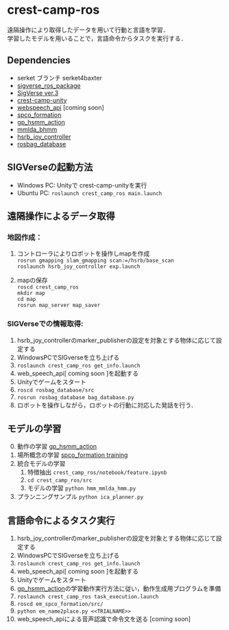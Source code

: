 # crest-camp-ros
遠隔操作により取得したデータを用いて行動と言語を学習．  
学習したモデルを用いることで，言語命令からタスクを実行する．

## Dependencies  
* serket ブランチ serket4baxter
* [sigverse_ros_package](https://github.com/SIGVerse/sigverse_ros_package)
* [SigVerse ver.3](http://www.sigverse.org/wiki/jp/?Tutorial)
* [crest-camp-unity](https://github.com/team-myzw/crest-camp-unity)
* [webspeech_api]() [coming soon]
* [spco_formation](https://github.com/team-myzw/spco_formation)
* [gp_hsmm_action](https://github.com/team-myzw/gp_hsmm_action)
* [mmlda_bhmm](https://github.com/team-myzw/mmlda_bhmm)
* [hsrb_joy_controller](https://github.com/team-myzw/hsrb_joy_controller)
* [rosbag_database](https://github.com/team-myzw/rosbag_database)

## SIGVerseの起動方法
* Windows PC: Unityで crest-camp-unityを実行
* Ubuntu PC: `roslaunch crest_camp_ros main.launch`

## 遠隔操作によるデータ取得

### 地図作成：  

1. コントローラによりロボットを操作しmapを作成  
 `rosrun gmapping slam_gmapping scan:=/hsrb/base_scan`  
 `roslaunch hsrb_joy_controller exp.launch`  

2. mapの保存  
`roscd crest_camp_ros`  
`mkdir map`  
`cd map`  
`rosrun map_server map_saver`

### SIGVerseでの情報取得:  
1. hsrb_joy_controllerのmarker_publisherの設定を対象とする物体に応じて設定する
1. WindowsPCでSIGverseを立ち上げる
1. `roslaunch crest_camp_ros get_info.launch`
1. web_speech_api[ coming soon ]を起動する  
1. Unityでゲームをスタート
1. `roscd rosbag_database/src`  
1. `rosrun rosbag_database bag_database.py`  
1. ロボットを操作しながら，ロボットの行動に対応した発話を行う．

## モデルの学習
0. 動作の学習 [gp_hsmm_action](https://github.com/team-myzw/gp_hsmm_action)
1. 場所概念の学習 [spco_formation training](https://github.com/team-myzw/spco_formation#training) 
2. 統合モデルの学習 
    1. 特徴抽出 `crest_camp_ros/notebook/feature.ipynb`
    2. `cd crest_camp_ros/src`
    3. モデルの学習 `python hmm_mmlda_hmm.py`
3. プランニングサンプル `python ica_planner.py`

## 言語命令によるタスク実行  
1. hsrb_joy_controllerのmarker_publisherの設定を対象とする物体に応じて設定する
1. WindowsPCでSIGverseを立ち上げる
1. `roslaunch crest_camp_ros get_info.launch`
1. web_speech_api[ coming soon ]を起動する  
1. Unityでゲームをスタート
1. [gp_hsmm_action](https://github.com/team-myzw/gp_hsmm_action)の学習動作実行方法に従い，動作生成用プログラムを準備
1. `roslaunch crest_camp_ros task_execution.launch`
1. `roscd em_spco_formation/src/`
1. `python em_name2place.py <<TRIALNAME>>`
1. web_speech_apiによる音声認識で命令文を送る [coming soon]

